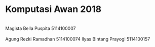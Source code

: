 # Komputasi Awan 2018

<br> Magista Bella Puspita   5114100007 <br>
<br> Agung Rezki Ramadhan    5114100074
Ilyas Bintang Prayogi   5114100157
